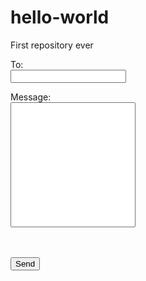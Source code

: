 # hello-world
First repository ever
<!DOCTYPE html>
<html>
<body>

To:<br>
<input type="text" name="name"><br>
<p>
Message:<br>
<input type="text" style="height:200px; width:200px" size="50">
</p>
<br><br>
<input type="submit" value="Send">

</body>
</html>
